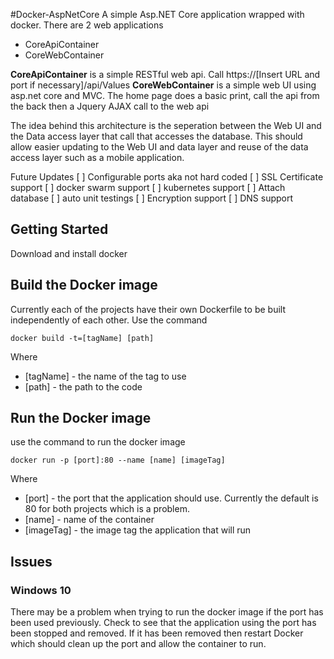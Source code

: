#Docker-AspNetCore
A simple Asp.NET Core application wrapped with docker. There are 2 web applications
* CoreApiContainer
* CoreWebContainer

**CoreApiContainer** is a simple RESTful web api. Call https://[Insert URL and port if necessary]/api/Values
**CoreWebContainer** is a simple web UI using asp.net core and MVC. The home page does a basic print, call the api from the back then a Jquery AJAX call to the web api

The idea behind this architecture is the seperation between the Web UI and the Data access layer that call that accesses the database. This should allow easier updating to the Web UI and data layer and reuse of the data access layer such as a mobile application.

Future Updates
[ ] Configurable ports aka not hard coded
[ ] SSL Certificate support
[ ] docker swarm support
[ ] kubernetes support
[ ] Attach database
[ ] auto unit testings
[ ] Encryption support
[ ] DNS support

## Getting Started
Download and install docker

## Build the Docker image
Currently each of the projects have their own Dockerfile to be built independently of each other. Use the command
```
docker build -t=[tagName] [path]
```
Where
* [tagName] - the name of the tag to use
* [path] - the path to the code

## Run the Docker image
use the command to run the docker image
```
docker run -p [port]:80 --name [name] [imageTag]
```
Where 
* [port] - the port that the application should use. Currently the default is 80 for both projects which is a problem.
* [name] - name of the container
* [imageTag] - the image tag the application that will run

## Issues
### Windows 10 
There may be a problem when trying to run the docker image if the port has been used previously. Check to see that the application using the port has been stopped and removed. If it has been removed then restart Docker which should clean up the port and allow the container to run. 
